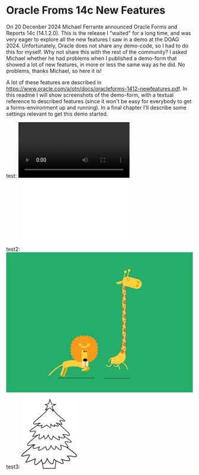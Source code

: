 # Oracle Froms 14c New Features
 
On 20 Decenber 2024 Michael Ferrante announced Oracle Forms and Reports 14c (14.1.2.0). This is the release I "waited" for a long time, and was very eager to explore all the new features I saw in a demo at the DOAG 2024. Unfortunately, Oracle does not share any demo-code, so I had to do this for myself.
Why not share this with the rest of the community? I asked Michael whether he had problems when I published a demo-form that showed a lot of new features, in more or less the same way as he did. No problems, thanks Michael, so here it is!

A lot of these features are described in https://www.oracle.com/a/otn/docs/oracleforms-1412-newfeatures.pdf. In this readme I will show screenshots of the demo-form, with a textual reference to described features (since it won't be easy for everybody to get a forms-environment up and running).
In a final chapter I'll describe some settings relevant to get this demo started.

test:
![](test.mp4)
<figure class="video_container">
  <iframe src="test.mp4" frameborder="0" allowfullscreen="true"> 
</iframe>
</figure>

test2:
![](test2.gif)

test3:
![](test3.gif)
